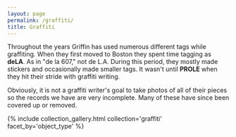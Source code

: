 ```yaml
---
layout: page
permalink: /graffiti/
title: Graffiti
---
```

Throughout the years Griffin has used numerous different tags while graffiting. When they first moved to Boston they spent time tagging as **deLA**. As in "de la 607," not de L.A. During this period, they mostly made stickers and occasionally made smaller tags. It wasn't until **PROLE** when they hit their stride with graffiti writing. 

Obviously, it is not a graffiti writer's goal to take photos of all of their pieces so the records we have are very incomplete. Many of these have since been covered up or removed. 

{% include collection_gallery.html collection='graffiti' facet_by='object_type' %}
